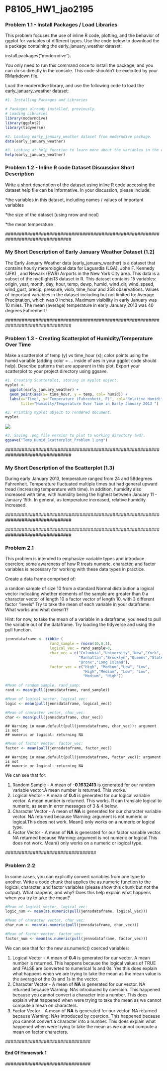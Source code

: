 P8105_HW1_jao2195
================

### Problem 1.1 - Install Packages / Load Libraries

This problem focuses the use of inline R code, plotting, and the
behavior of ggplot for variables of different types. Use the code below
to download the a package containing the early_january_weather dataset:

install.packages(“moderndive”).

You only need to run this command once to install the package, and you
can do so directly in the console. This code shouldn’t be executed by
your RMarkdown file.

Load the moderndive library, and use the following code to load the
early_january_weather dataset:

``` r
#1. Installing Packages and Libraries 

# Packages already installed, previously. 
# Loading Libraries
library(moderndive)
library(ggplot2)
library(tidyverse)

#2. Loading early_january_weather dataset from moderndive package.
data(early_january_weather)

#3. Looking at help function to learn more about the variables in the dataset. 
help(early_january_weather)
```

### Problem 1.2 - Inline R code Dataset Discussion Short Description

Write a short description of the dataset using inline R code accessing
the dataset help file can be informative. In your discussion, please
include:

\*the variables in this dataset, including names / values of important
variables

\*the size of the dataset (using nrow and ncol)

\*the mean temperature

################################################################################ 

### My Short Description of Early January Weather Dataset (1.2)

The Early January Weather data (early_january_weather) is a dataset that
contains hourly meterological data for Laguardia (LGA), John F. Kennedy
(JFK) , and Newark (EWR) Airports in the New York City area. This data
is a subset of the nycflights13 dataset in R. This dataset contains 15
variables: origin, year, month, day, hour, temp, dewp, humid, wind_dir,
wind_speed, wind_gust, precip, pressure, visib, time_hour and 358
observations. Values of important variables in the dataset including but
not limited to: Average Preciptation, which was 0 inches. Maximum
visibility in early January was 10 miles. The mean (average) temperature
in early January 2013 was 40 degrees Fahrenheit !

################################################################################ 

### Problem 1.3 - Creating Scatterplot of Humidity/Temperature Over Time

Make a scatterplot of temp (y) vs time_hour (x); color points using the
humid variable (adding color = … inside of aes in your ggplot code
should help). Describe patterns that are apparent in this plot. Export
your scatterplot to your project directory using ggsave.

``` r
#1. Creating Scatterplot, storing in myplot object.
myplot <-
  ggplot(early_january_weather) + 
  geom_point(aes(x= time_hour, y = temp, col= humid)) + 
  labs(x="Time", y="Temperature (Fahrenheit, F)", col="Relative Humidity", 
       title="Humidity/Temperature Over Time in Early January 2013 ") 

#2. Printing myplot object to rendered document.
myplot
```

![](P8105_HW1_jao2195_files/figure-gfm/unnamed-chunk-2-1.png)<!-- -->

``` r
#3. Saving .png file version to plot to working directory (wd).
ggsave("Temp_Humid_Scatterplot_Problem 1.png") 
```

################################################################################ 

### My Short Description of the Scatterplot (1.3)

During early January 2013, temperature ranged from 24 and 58degrees
Fahrenheit. Temperature fluctuated multiple times but had general upward
tread (increasing temperature with time). In addition, humidity also
increased with time, with humidity being the highest between January
11 - January 15th. In general, as temperature increased, relative
humidity increased.

################################################################################ 

################################################################################ 

### Problem 2.1

This problem is intended to emphasize variable types and introduce
coercion; some awareness of how R treats numeric, character, and factor
variables is necessary for working with these data types in practice.

Create a data frame comprised of:

a random sample of size 10 from a standard Normal distribution a logical
vector indicating whether elements of the sample are greater than 0 a
character vector of length 10 a factor vector of length 10, with 3
different factor “levels” Try to take the mean of each variable in your
dataframe. What works and what doesn’t?

Hint: for now, to take the mean of a variable in a dataframe, you need
to pull the variable out of the dataframe. Try loading the tidyverse and
using the pull function.

``` r
jennsdataframe <- tibble (
                    rand_sample = rnorm(10,0,1), 
                    logical_vec = rand_sample>0,
                    char_vec = c("Columbia","University","New","York",
                                 "Manhattan","Brooklyn","Queens","Staten Island",
                                 "Bronx","Long Island"), 
                    factor_vec = c("High", "Medium","Low", "Low", 
                                   "High","Medium", "Low", "Low", 
                                   "Medium", "High"))
  
#Mean of random sample, rand_samp:                  
rand <- mean(pull(jennsdataframe, rand_sample))

#Mean of logical vector, logical_vec:  
logic <- mean(pull(jennsdataframe, logical_vec))

#Mean of character vector, char_vec:  
char <- mean(pull(jennsdataframe, char_vec))
```

    ## Warning in mean.default(pull(jennsdataframe, char_vec)): argument is not
    ## numeric or logical: returning NA

``` r
#Mean of factor vector, factor_vec:  
factor <- mean(pull(jennsdataframe, factor_vec))
```

    ## Warning in mean.default(pull(jennsdataframe, factor_vec)): argument is not
    ## numeric or logical: returning NA

We can see that for:

1)  Random Sample - A mean of **-0.1632413** is generated for our random
    variable vector.A mean number is returned. This works.
2)  Logical Vector - A mean of **0.4** is generated for our logical
    variable vector. A mean number is returned. This works. R can
    translate logical to numeric, as seen in error messages of 3 & 4
    below.
3)  Character Vector - A mean of **NA** is generated for our character
    variable vector. NA returned because Warning: argument is not
    numeric or logical.This does not work. Mean() only works on a
    numeric or logical type.
4)  Factor Vector - A mean of **NA** is generated for our factor
    variable vector. NA returned because Warning: argument is not
    numeric or logical.This does not work. Mean() only works on a
    numeric or logical type.

################################# 

### Problem 2.2

In some cases, you can explicitly convert variables from one type to
another. Write a code chunk that applies the as.numeric function to the
logical, character, and factor variables (please show this chunk but not
the output). What happens, and why? Does this help explain what happens
when you try to take the mean?

``` r
#Mean of logical vector, logical_vec:  
logic_num <- mean(as.numeric(pull(jennsdataframe, logical_vec)))

#Mean of character vector, char_vec:  
char_num <- mean(as.numeric(pull(jennsdataframe, char_vec)))

#Mean of factor vector, factor_vec:  
factor_num <- mean(as.numeric(pull(jennsdataframe, factor_vec)))
```

We can see that for the new as.numeric() coerced variables:

1)  Logical Vector - A mean of **0.4** is generated for our vector. A
    mean number is returned. This happens because the logical values of
    TRUE and FALSE are converted to numerical 1s and 0s. Yes this does
    explain what happens when we are trying to take the mean as the mean
    value is the average of the 0s and 1s in the vector.
2)  Character Vector - A mean of **NA** is generated for our vector. NA
    returned because Warning: NAs introduced by coercion. This happened
    because you cannot convert a character into a number. This does
    explain what happened when were trying to take the mean as we cannot
    compute a mean on characters.
3)  Factor Vector - A mean of **NA** is generated for our vector. NA
    returned because Warning: NAs introduced by coercion. This happened
    because you cannot convert a character into a number. This does
    explain what happened when were trying to take the mean as we cannot
    compute a mean on factor characters.

############################### 

#### End Of Homework 1

############################### 
